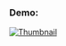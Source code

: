 
### Demo:
<a href="https://youtu.be/8oqhyeb55Bg">
    <img src="https://img.youtube.com/vi/8oqhyeb55Bg/maxresdefault.jpg" alt="Thumbnail">
</a>
